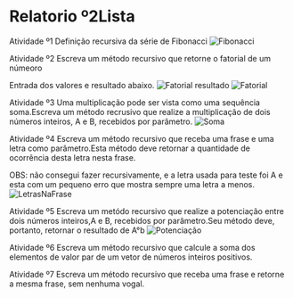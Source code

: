 # Relatorio º2Lista

 Atividade º1 Definição recursiva da série de Fibonacci
![Fibonacci](https://user-images.githubusercontent.com/101760224/186729009-3ae29454-b5cd-411c-9b04-b3693af1af43.jpeg)

Atividade º2 Escreva um método recursivo que retorne o fatorial de um númeoro 

 Entrada dos valores e resultado abaixo. 
![Fatorial resultado](https://user-images.githubusercontent.com/101760224/186685108-eb82cd0d-e61e-4683-ad41-806d38729aff.jpeg)
![Fatorial](https://user-images.githubusercontent.com/101760224/186685400-fe64d6f2-e724-4e99-a8e5-6c1a9ae79ff3.jpeg)

 Atividade º3 Uma multiplicação pode ser vista como uma sequência soma.Escreva um método recrusivo que realize a multiplicação de dois números inteiros, A e B, recebidos por parâmetro. 
![Soma](https://user-images.githubusercontent.com/101760224/186685940-a48e4c6d-3ee3-4495-95a5-7e2ad35aa175.jpeg)


 Atividade º4 Escreva um método recursivo que receba uma frase e uma letra como parâmetro.Esta método deve retornar a quantidade de ocorrência desta letra nesta frase.

  OBS: não consegui fazer recursivamente, e a letra usada para teste foi A e esta com um pequeno erro que mostra sempre uma letra a menos.
 ![LetrasNaFrase](https://user-images.githubusercontent.com/101760224/186919527-62b98d0d-ee99-404f-b7bc-0a30d684970f.jpeg)


 Atividade º5 Escreva um metódo recursivo que realize a potenciação entre dois números inteiros,A e B, recebidos por parâmetro.Seu método deve, portanto, retornar o resultado de A°b 
![Potenciação](https://user-images.githubusercontent.com/101760224/186687862-00fcf3fd-752f-41c7-9720-6db0f33e51e7.jpeg)


 Atividade º6 Escreva um método recursivo que calcule a soma dos elementos de valor par de um vetor de números inteiros positivos. 

 Atividade º7 Escreva um método recursivo que receba uma frase e retorne a mesma frase, sem nenhuma vogal. 
